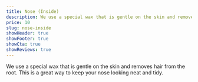 ```yaml
---
title: Nose (Inside)
description: We use a special wax that is gentle on the skin and removes hair from the root. This is a great way to keep your nose looking neat and tidy.
price: 10
slug: nose-inside
showHeader: true
showFooter: true
showCta: true
showReviews: true
---
```


We use a special wax that is gentle on the skin and removes hair from the root. This is a great way to keep your nose looking neat and tidy.
